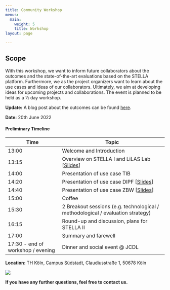 ```yaml
---
title: Community Workshop
menus:
  main:
    weight: 5
    title: Workshop
layout: page

---
```


## Scope

With this workshop, we want to inform future collaborators about the outcomes and the state-of-the-art evaluations based on the STELLA platform. Furthermore, we as the project organizers want to learn about the use cases and ideas of our collaborators. Ultimately, we aim at developing ideas for upcoming projects and collaborations. The event is planned to be held as a ½ day workshop.

**Update:** A blog post about the outcomes can be found [here](../posts/workshop-report).

**Date:** 20th June 2022  

#### Preliminary Timeline

| Time | Topic | 
| --- | --- |
| 13:00 | Welcome and Introduction |
| 13:15 | Overview on STELLA I and LiLAS Lab [[Slides](../assets/pdf/STELLA-Community-Workshop-Schaer.pdf)] | 
| 14:00 | Presentation of use case TIB | 
| 14:20 | Presentation of use case DIPF [[Slides](../assets/pdf/STELLA-Community-Workshop-Schiffner.pdf)] | 
| 14:40 | Presentation of use case ZBW [[Slides](../assets/pdf/STELLA-Community-Workshop-Borst.pdf)] | 
| 15:00 | Coffee | 
| 15:30 | 2 Breakout sessions (e.g. technological / methodological / evaluation strategy) | 
| 16:15 | Round-up and discussion, plans for STELLA II |  
| 17:00 | Summary and farewell | 
| 17:30 - end of workshop / evening  | Dinner and social event @ JCDL |

**Location:** TH Köln, Campus Südstadt, Claudiusstraße 1, 50678 Köln

![](https://www.th-koeln.de/mam/downloads/deutsch/hochschule/organisation/standorte/anfahrt_campus_s__dstadt_claudiusstrasse.gif)

**If you have any further questions, feel free to contact us.**